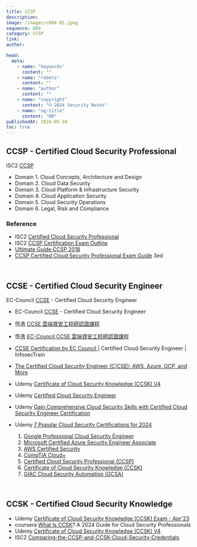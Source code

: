 ```yaml
---
title: CCSP
description:
image: /images/c004-01.jpeg
sequence: 004
category: CCSP
link:
author:

head:
  meta:
    - name: "keywords"
      content: ""
    - name: "robots"
      content: ""
    - name: "author"
      content: ""
    - name: "copyright"
      content: "© 2024 Security Notes"
    - name: "og:title"
      content: "HR"
publishedAt: 2024-05-10
toc: true
---
```


## CCSP - Certified Cloud Security Professional

ISC2 <a href="https://www.isc2.org/certifications/ccsp">CCSP</a>

- Domain 1. Cloud Concepts, Architecture and Design
- Domain 2. Cloud Data Security
- Domain 3. Cloud Platform & Infrastructure Security
- Domain 4. Cloud Application Security
- Domain 5. Cloud Security Operations
- Domain 6. Legal, Risk and Compliance

### Reference

- ISC2 <a href="https://cybersecurityhoy.com/wp-content/uploads/2021/11/isc2-ccsp-certified-cloud-security-professional-official-study-guide-by-malisow-ben-z-lib.org_.pdf">Certified Cloud Security Professional</a>
- ISC2 <a href="https://www.isc2.org/-/media/Project/ISC2/Main/Media/documents/exam-outlines/CCSP-Exam-Outline-August-2022-English.pdf?rev=380d55db40e742018c0065a7ba63d68f&hash=A02132A4C99F2BA1A3B9A61BED63292E">CCSP Certification Exam Outline</a>
- <a href="https://www.robustittraining.com/assets/pdf/exam-guides/isc2/UltimateGuideCCSP-2018.pdf">Ultimate Guide CCSP 2018</a>
- <a href="https://dokumen.pub/qdownload/ccsp-certified-cloud-security-professional-exam-guide-3nbsped-9781264842292-1264842295-9781264842209-1264842201.html">CCSP Certified Cloud Security Professional Exam Guide</a> 3ed

<br>

## CCSE - Certified Cloud Security Engineer

EC-Council <a href="https://www.eccouncil.org/train-certify/certified-cloud-security-engineer-course/">CCSE</a> - Certified Cloud Security Engineer

- EC-Council <a href="https://www.eccouncil.org/train-certify/certified-cloud-security-engineer-course/">CCSE</a> - Certified Cloud Security Engineer
- 恆逸 <a href="https://www.youtube.com/watch?v=zni1NdJVYBU&t=56s">CCSE 雲端資安工程師認證課程</a>
- 恆逸 <a href="https://www.youtube.com/watch?v=zni1NdJVYBU">EC-Council CCSE 雲端資安工程師認證課程</a>
- <a href="https://www.youtube.com/watch?v=lq5bkbfSMws">CCSE Certification by EC Council </a>| Certified Cloud Security Engineer | InfosecTrain
- <a href="https://www.youtube.com/watch?v=32z2tsmTODw">The Certified Cloud Security Engineer (C|CSE): AWS, Azure, GCP, and More</a>

- Udemy <a href="https://www.udemy.com/course/complete-ccskv4/?couponCode=2021PM20">Certificate of Cloud Security Knowledge (CCSK) V4</a>
- Udemy <a href="https://www.udemy.com/course/certified-cloud-security-engineer/?utm_source=adwords&utm_medium=udemyads&utm_campaign=DSA_Catchall_la.EN_cc.ROW&campaigntype=Search&portfolio=ROW-English&language=EN&product=Course&test=&audience=DSA&topic=&priority=&utm_content=deal4584&utm_term=_._ag_88010211481_._ad_535397282064_._kw__._de_c_._dm__._pl__._ti_dsa-554065857551_._li_9040289_._pd__._&matchtype=&gad_source=1&gclid=CjwKCAjwi_exBhA8EiwA_kU1MjC4aALoiEV6hb6Iv28nTNk_Mfdfw5zXNguOtim4O62CdNIKgWoQSxoCewkQAvD_BwE&couponCode=2021PM20">Certified Cloud Security Engineer</a>
- Udemy <a href="https://www.youtube.com/watch?v=y4-znhxXG-Y">Gain Comprehensive Cloud Security Skills with Certified Cloud Security Engineer Certification</a>
- Udemy <a href="https://www.coursera.org/articles/popular-cloud-security-certifications">7 Popular Cloud Security Certifications for 2024</a>
  1. <a href="https://www.coursera.org/professional-certificates/google-cloud-security">Google Professional Cloud Security Engineer</a>
  2. <a href="https://www.coursera.org/specializations/microsoft-azure-fundamentals-az-900">Microsoft Certified Azure Security Engineer Associate</a>
  3. <a href="https://www.coursera.org/specializations/aws-cloud-careers">AWS Certified Security</a>
  4. <a href="https://www.coursera.org/learn/comptia-aplus-cyber">CompTIA Cloud+</a>
  5. <a href="https://www.coursera.org/professional-certificates/sscp-training">Certified Cloud Security Professional (CCSP)</a>
  6. <a href="https://www.coursera.org/specializations/security-google-cloud-platform">Certificate of Cloud Security Knowledge (CCSK)</a>
  7. <a href="https://www.coursera.org/learn/aws-cloud-technical-essentials">GIAC Cloud Security Automation (GCSA)</a>

<br>

## CCSK - Certified Cloud Security Knowledge

- Udemy <a href="https://www.udemy.com/course/ccsk-certificate-of-cloud-security-knowledge-latest-exam/?utm_source=adwords&utm_medium=udemyads&utm_campaign=DSA_Catchall_la.EN_cc.ROW&campaigntype=Search&portfolio=ROW-English&language=EN&product=Course&test=&audience=DSA&topic=&priority=&utm_content=deal4584&utm_term=_._ag_88010211481_._ad_535397282064_._kw__._de_c_._dm__._pl__._ti_dsa-40190050469_._li_9040289_._pd__._&matchtype=&gad_source=1&gclid=CjwKCAjwi_exBhA8EiwA_kU1MtQlgcck0RiA2MfFJcUCwo6F_AeLdKCHVmJKpp8bf1V2G4nyxx_AcxoCDlMQAvD_BwE&couponCode=2021PM20">Certificate of Cloud Security Knowledge (CCSK) Exam - Apr'23</a>
- coursera <a href="https://www.coursera.org/articles/ccsk">What Is CCSK</a>? A 2024 Guide for Cloud Security Professionals
- Udemy <a href="https://www.udemy.com/course/complete-ccskv4/?couponCode=2021PM20">Certificate of Cloud Security Knowledge (CCSK) V4</a>
- ISC2 <a href="https://www.isc2.org/Insights/2019/08/Comparing-the-CCSP-and-CCSK-Cloud-Security-Credentials">Comparing-the-CCSP-and-CCSK-Cloud-Security-Credentials</a>
